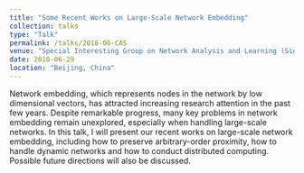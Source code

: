 ```yaml
---
title: "Some Recent Works on Large-Scale Network Embedding"
collection: talks
type: "Talk"
permalink: /talks/2018-06-CAS
venue: "Special Interesting Group on Network Analysis and Learning (SigNAL), Key Laboratory of Network Data Science \& Technology, CAS"
date: 2018-06-29
location: "Beijing, China"
---
```

Network embedding, which represents nodes in the network by low dimensional vectors, 
has attracted increasing research attention in the past few years. 
Despite remarkable progress, many key problems in network embedding remain unexplored, especially when handling large-scale networks. 
In this talk, I will present our recent works on large-scale network embedding, including how to preserve arbitrary-order proximity, 
how to handle dynamic networks and how to conduct distributed computing. Possible future directions will also be discussed.
